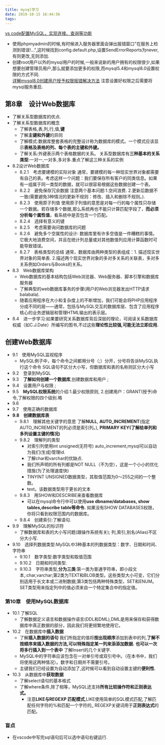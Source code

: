```yaml
---
title: mysql学习
date: 2019-10-15 16:44:56
tags:
---
```


[vs code配置MySQL，实现连接、查询等功能](https://www.cnblogs.com/jdwfff/p/10491834.html)
* 使用phpmyadmin的时候,有时候进入服务器里面会弹出报错窗口"在服务上检测到错误!...",这时候找到config.default.php,设置SendErrorReports为never,有则更改,无则添加.
* 创建root用户以外的mysql用户的时候,一般来说新的用户拥有的权限很少,如果想要创建管理员用户,那么就要添加更多的权限,而mysql5.4和mysql8.0设置权限的方式不同.  
  [详解mysql8.0创建用户授予权限报错解决方法](https://www.jb51.net/article/148145.htm)
  注意设置好权限之后需要将mysql服务重启.
<!-- more -->

## 第8章　设计Web数据库
* 了解关系型数据库的优点.
* 了解关系型数据库的概念
  * 了解表格,表,列,行,值,**键**
  * 了解**主键和外键**的异同 
  * 了解模式:数据库整套表格的完整设计称为数据库的模式。一个模式应该显示**表格及表格的列、每个表的主键和外键。**
  * 了解关系:外键表示两个表格数据的关系。
    关系型数据库有**三种基本的关系类型**:一对一,一对多,多对多.重点了解这三种关系的实例
* 8.2设计Web数据库
  * 8.2.1　考虑要建模的实际对象
    通常，要建模的每一种现实世界对象都需要有自己的表。考虑这样一个问题：我们要保存所有客户的同类信息。如果有一组属于同一类型的数据，就可以很容易根据这些数据创建一个表。
  * 8.2.2　避免保存冗余数据
    注意两个基本问题:1.空间浪费. 2.更新后数据不一致(需要避免3种情况的更新不规则：修改、插入和删除不规则。).
  * 8.2.3　使用原子列值
    使用原子列值的意思是对每一行的每个属性只存储一个数据。若存储多个数据,那么系统再也不能只计算匹配字段了，**而必须分析每个属性值**，看系统中是否包含一个匹配。
  * 8.2.4　选择有意义的键
  * 8.2.5　考虑需要询问数据库的问题
  * 8.2.6　避免多个空属性的设计:
    数据库里有许多空值是一件糟糕的事情。它极大地浪费空间，并且在统计列总量或对其他数值列应用计算函数时可能导致错误。
  * 8.2.7　表格类型的总结
    通常，数据库由两种类型的表组成：1. 描述现实世界对象的简单表. 2.描述两个现实世界对象的多对多关系的关联表，多对多关系例如Orders与Books的关系。
* 8.3　Web数据库架构
  * Web数据库的基本结构包括Web浏览器、Web服务器、脚本引擎和数据库服务器
  * 了解典型的web数据库事务的步骤(用户的Web浏览器发出HTTP请求balabala).   
  * 随着应用程序在大小和复杂度上的不断增加，我们可能会将PHP应用程序分成不同的层——通常，包括与MySQL交互的数据库层、包含了应用程序核心的业务逻辑层和管理HTML输出的表示层。
* 8.4　进一步学习:如果要研究关系数据库背后深层的理论，可阅读关系数据库权威（如C.J.Date）所编写的图书,不过这些**理论性比较强,可能无法立即应用.**
  
##  创建Web数据库
* 9.1　使用MySQL监视程序
  * MySQL例子中，每个命令之间都用分号（;）分开，分号将告诉MySQL执行这个命令
    SQL语句不区分大小写，但数据库和表的名称则区分大小写
* 9.2　登录到MySQL
* 9.3　**了解如何创建一个数据库**,创建数据库和用户 ;
* 9.4　设置用户与权限 ; 
* 9.5　**MySQL权限系统**的介绍:1.最少权限原则, 2.创建用户：GRANT(授予)命令,了解权限的四个级别.略
* 9.6 
* 9.7　使用正确的数据库
* **9.8　创建数据库表**
  * 9.8.1　理解其他关键字的意思
    了解**NULL**, **AUTO_INCREMENT**(指定AUTO_INCREMENT的列必须是索引列。), **PRIMARY KEY(了解给单列和多列设置主键的情况)**
  * 9.8.2　理解列的类型
    * 对索引列使用int unsigned(无符号) auto_increment,mysql可以自动为我们(生成)管理id.
    * 了解char和varchar的优缺点.
    * 我们所声明的所有列都是NOT NULL（不为空），这是一个小小的优化措施(为了处理速度快)
    * TINYINT UNSIGNED数据类型，其取值范围为0～255之间的一个整数。
    * text。该数据类型用于更长的文本
  * 9.8.3　用SHOW和DESCRIBE来查看数据库
    * 可以在mysql命令行中可以使用**use dbname/databases, show tables,describe table等命令.**
      如果没有SHOW DATABASES权限，你将只看到权限范围内的数据库。
  * 9.8.4　创建索引:了解语句.
* 9.9　理解MySQL的标识符
  * 了解数据库和表的大小写问题(跟操作系统有关); 列,索引,别名(Alias)不区分大小写.
* 9.10　选择列数据类型:MySQL中3种基本的列数据类型：数字、日期和时间、字符串
  * 9.10.1　数字类型:数字类型和取值范围
  * 9.10.2　日期和时间类型.
  * 9.10.3　字符串类型,**分为三类**:第一类为普通字符串，即小段文本,:char,varchar;第2类为TEXT和BLOB类型。这些类型大小可变，它们分别适用于长文本或二进制数据;第3类包括两种特殊类型，SET和ENUM。SET类型用来指定列中的值必须来自一个特定集合中的指定值。
  

### 第10章　使用MySQL数据库
* 10.1 了解SQL
  * 了解数据定义语言和数据操作语言(DDL和DML),DML是用来保存和获得数据库中真正数据的部分，因此我们将更频繁地使用它。
* 10.2　在数据库中**插入数据**
  * 了解**插入数据的语句**
    我们所指定的值将**按出现顺序**添加到表中的列,**了解不按顺序来插入数据的方法,可以特殊指定某一列来添添加数据.**
    **也可以一次将多行插入到一个表中**
    了解Insert的几个关键字.
  * MySQL中的字符串应该包含在一对单引号或双引号中。（在本书中，我们将使用这两种情况）。数字和日期并不需要引号。
  * 主键我们已经设置为自动添加了,这时候可以看到自动设置主键的**便利性**.
* 10.3　从数据库中**获取数据**
  * 了解select语句的基本格式
  * 了解where条件,除了相等，MySQL还支持**所有比较操作符和正则表达式。**
    * 注意**LIKE与REGEXP 匹配模式**,LIKE使用简单的SQL模式匹配,了解匹配任何字符的%和匹配一个字符的_
      REGEXP关键词用于**正则表达式**的匹配。
### 盲点
* 在vscode中写完sql语句后可以选中语句右键运行.
